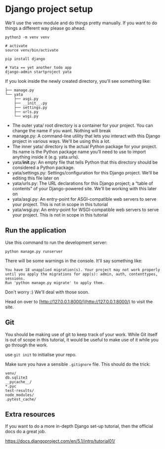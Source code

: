 # Django project setup 

We'll use the venv module and do things pretty manually. If you want to do things a different way please go ahead.

```
python3 -m venv venv

# activate 
source venv/bin/activate

pip install django

# Yata == yet another todo app
django-admin startproject yata
```

If you look inside the newly created directory, you'll see something like:

```
├── manage.py
└── yata
    ├── asgi.py
    ├── __init__.py
    ├── settings.py
    ├── urls.py
    └── wsgi.py
```

- The outer yata/ root directory is a container for your project. You can change the name if you want. Nothing will break
- manage.py: A command-line utility that lets you interact with this Django project in various ways. We'll be using this a lot.
- The inner yata/ directory is the actual Python package for your project. Its name is the Python package name you’ll need to use to import anything inside it (e.g. yata.urls).
- yata/__init__.py: An empty file that tells Python that this directory should be considered a Python package.
- yata/settings.py: Settings/configuration for this Django project. We'll be editing this file later on
- yata/urls.py: The URL declarations for this Django project; a “table of contents” of your Django-powered site. We'll be working with this later on
- yata/asgi.py: An entry-point for ASGI-compatible web servers to serve your project. This is not in scope in this tutorial
- yata/wsgi.py: An entry-point for WSGI-compatible web servers to serve your project. This is not in scope in this tutorial 

## Run the application 

Use this command to run the development server: 

```
python manage.py runserver
```

There will be some warnings in the console. It'll say something like:

```
You have 18 unapplied migration(s). Your project may not work properly until you apply the migrations for app(s): admin, auth, contenttypes, sessions.
Run 'python manage.py migrate' to apply them.
```

Don't worry :) We'll deal with those soon.

Head on over to [http://127.0.0.1:8000/](http://127.0.0.1:8000/) to visit the site.

## Git

You should be making use of git to keep track of your work.  While Git itself is out of scope in this tutorial, it would be useful to make use of it while you go through the work.

use `git init` to initialise your repo.

Make sure you have a sensible `.gitignore` file. This should do the trick:

```
venv/
db.sqlite3
__pycache__/
*.pyc
test-results/
node_modules/
.pytest_cache/
```

## Extra resources

If you want to do a more in-depth Django set-up tutorial, then the official docs do a great job.

https://docs.djangoproject.com/en/5.1/intro/tutorial01/